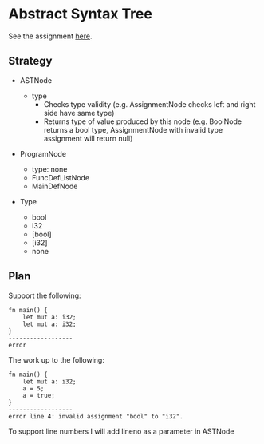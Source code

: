 # Abstract Syntax Tree

See the assignment [here](https://www.cs.southern.edu/halterman/Courses/Winter2025/415/Assignments/typecheck.html).

## Strategy
- ASTNode
    - type
        - Checks type validity (e.g. AssignmentNode checks left and right side have same type)
        - Returns type of value produced by this node (e.g. BoolNode returns a bool type, AssignmentNode with invalid type assignment will return null)
- ProgramNode
    - type: none
    - FuncDefListNode
    - MainDefNode

- Type
    - bool
    - i32
    - [bool]
    - [i32]
    - none

## Plan
Support the following:
```
fn main() {
    let mut a: i32;
    let mut a: i32;
}
------------------
error
```
The work up to the following:
```
fn main() {
    let mut a: i32;
    a = 5;
    a = true;   
}
------------------
error line 4: invalid assignment "bool" to "i32".
```

To support line numbers I will add lineno as a parameter in ASTNode

